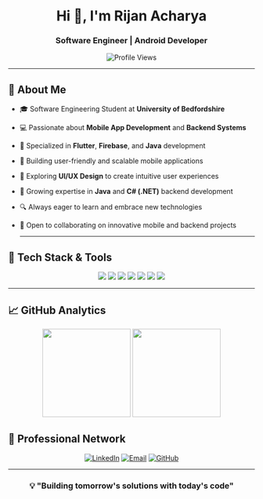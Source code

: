 <h1 align="center">Hi 👋, I'm Rijan Acharya</h1>
<h3 align="center">Software Engineer | Android Developer</h3>

<p align="center">
  <img src="https://komarev.com/ghpvc/?username=RijanAcharya&label=Profile%20Views&color=0e75b6&style=flat" alt="Profile Views" />
</p>

---

## 🔹 **About Me**
* 🎓 Software Engineering Student at **University of Bedfordshire**
* 💻 Passionate about **Mobile App Development** and **Backend Systems**
* 🚀 Specialized in **Flutter**, **Firebase**, and **Java** development
* 📱 Building user-friendly and scalable mobile applications
* 🎨 Exploring **UI/UX Design** to create intuitive user experiences
* 🌱 Growing expertise in **Java** and **C# (.NET)** backend development
* 🔍 Always eager to learn and embrace new technologies
* 🤝 Open to collaborating on innovative mobile and backend projects

  ---

## 🔧 **Tech Stack & Tools**
  
<p align="center">
  <img src="https://img.shields.io/badge/Flutter-02569B?style=for-the-badge&logo=flutter&logoColor=white"/>
  <img src="https://img.shields.io/badge/Firebase-FFCA28?style=for-the-badge&logo=firebase&logoColor=black"/>
  <img src="https://img.shields.io/badge/Dart-0175C2?style=for-the-badge&logo=dart&logoColor=white"/>
  <img src="https://img.shields.io/badge/C%23-239120?style=for-the-badge&logo=c-sharp&logoColor=white"/>
  <img src="https://img.shields.io/badge/Java-007396?style=for-the-badge&logo=java&logoColor=white"/>
  <img src="https://img.shields.io/badge/GitHub-181717?style=for-the-badge&logo=github&logoColor=white"/>
  <img src="https://img.shields.io/badge/Figma-F24E1E?style=for-the-badge&logo=UI/UX&logoColor=white"/>
</p>

---

## 📈 GitHub Analytics

<div align="center">
  <img height="180em" src="https://github-readme-stats.vercel.app/api?username=RijanAcharya&show_icons=true&theme=github_dark&hide_border=true&count_private=true" />
  <img height="180em" src="https://github-readme-streak-stats.herokuapp.com/?user=RijanAcharya&theme=github-dark&hide_border=true" />
</div>

## 🤝 Professional Network

<div align="center">

[![LinkedIn](https://img.shields.io/badge/LinkedIn-Rijan_Acharya-0077B5?style=for-the-badge&logo=linkedin&logoColor=white)](https://www.linkedin.com/in/rijan-acharya/)
[![Email](https://img.shields.io/badge/Email-rijanacharya73@gmail.com-D14836?style=for-the-badge&logo=gmail&logoColor=white)](mailto:rijanacharya73@gmail.com)
[![GitHub](https://img.shields.io/badge/GitHub-Rijan77-181717?style=for-the-badge&logo=github&logoColor=white)](https://github.com/Rijan77)

</div>

---

<div align="center">

### 💡 "Building tomorrow's solutions with today's code"

</div>
